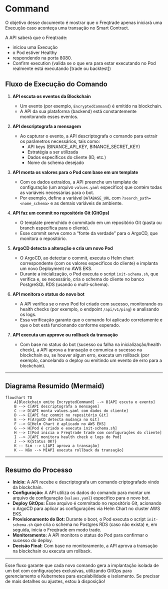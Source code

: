 # Command

O objetivo desse documento é mostrar que o Freqtrade apenas iniciará uma Execução caso aconteça uma transação no Smart Contract.

A API saberá que o Freqtrade:
- iniciou uma Execução 
- o Pod estiver Healthy
- respondendo na porta 8080.
- Confirm execution (valida se o que era para estar executando no Pod realmente está executando [trade ou backtest])

## Fluxo de Execução do Comando

1. **API escuta os eventos da Blockchain**  
   - Um evento (por exemplo, `EncryptedCommand`) é emitido na blockchain.  
   - A API da sua plataforma (backend) está constantemente monitorando esses eventos.

2. **API descriptografa a mensagem**  
   - Ao capturar o evento, a API descriptografa o comando para extrair os parâmetros necessários, tais como:  
     - API keys (BINANCE_API_KEY, BINANCE_SECRET_KEY)  
     - Estratégia a ser utilizada  
     - Dados específicos do cliente (ID, etc.)  
     - Nome do schema desejado

3. **API monta os valores para o Pod com base em um template**  
   - Com os dados extraídos, a API preenche um template de configuração (um arquivo `values.yaml` específico) que contém todas as variáveis necessárias para o bot.  
   - Por exemplo, define a variável `DATABASE_URL` com `?search_path=<nome_schema>` e as demais variáveis de ambiente.

4. **API faz um commit no repositório Git (GitOps)**  
   - O template preenchido é commitado em um repositório Git (pasta ou branch específica para o cliente).  
   - Esse commit serve como a “fonte da verdade” para o ArgoCD, que monitora o repositório.

5. **ArgoCD detecta a alteração e cria um novo Pod**  
   - O ArgoCD, ao detectar o commit, executa o Helm chart correspondente (com os valores específicos do cliente) e implanta um novo Deployment no AWS EKS.  
   - Durante a inicialização, o Pod executa o script `init-schema.sh`, que verifica e, se necessário, cria o schema do cliente no banco PostgreSQL RDS (usando o multi-schema).

6. **API monitora o status do novo bot**  
   - A API verifica se o novo Pod foi criado com sucesso, monitorando os health checks (por exemplo, o endpoint `/api/v1/ping`) e analisando os logs.  
   - Essa verificação garante que o comando foi aplicado corretamente e que o bot está funcionando conforme esperado.

7. **API executa um approve ou rollback da transação**  
   - Com base no status do bot (sucesso ou falha na inicialização/health check), a API aprova a transação e comunica o sucesso na blockchain ou, se houver algum erro, executa um rollback (por exemplo, cancelando o deploy ou emitindo um evento de erro para a blockchain).

---

## Diagrama Resumido (Mermaid)

```mermaid
flowchart TD
    A[Blockchain emite EncryptedCommand] --> B[API escuta o evento]
    B --> C[API descriptografa a mensagem]
    C --> D[API monta values.yaml com dados do cliente]
    D --> E[API faz commit no repositório Git]
    E --> F[ArgoCD detecta mudança no Git]
    F --> G[Helm Chart é aplicado no AWS EKS]
    G --> H[Pod é criado e executa init-schema.sh]
    H --> I[Pod inicia o Freqtrade trade com configurações do cliente]
    I --> J[API monitora health check e logs do Pod]
    J --> K{Status OK?}
    K -- Sim --> L[API aprova a transação]
    K -- Não --> M[API executa rollback da transação]
```

---

## Resumo do Processo

- **Início:** A API recebe e descriptografa um comando criptografado vindo da blockchain.
- **Configuração:** A API utiliza os dados do comando para montar um arquivo de configuração (`values.yaml`) específico para o novo bot.
- **Deploy GitOps:** Esse arquivo é commitado no repositório Git, acionando o ArgoCD para aplicar as configurações via Helm Chart no cluster AWS EKS.
- **Provisionamento do Bot:** Durante o boot, o Pod executa o script `init-schema.sh` que cria o schema no Postgres RDS (caso não exista) e, em seguida, inicia o Freqtrade em modo trade.
- **Monitoramento:** A API monitora o status do Pod para confirmar o sucesso do deploy.
- **Decisão Final:** Com base no monitoramento, a API aprova a transação na blockchain ou executa um rollback.

---

Esse fluxo garante que cada novo comando gera a implantação isolada de um bot com configurações exclusivas, utilizando GitOps para gerenciamento e Kubernetes para escalabilidade e isolamento. Se precisar de mais detalhes ou ajustes, estou à disposição!
